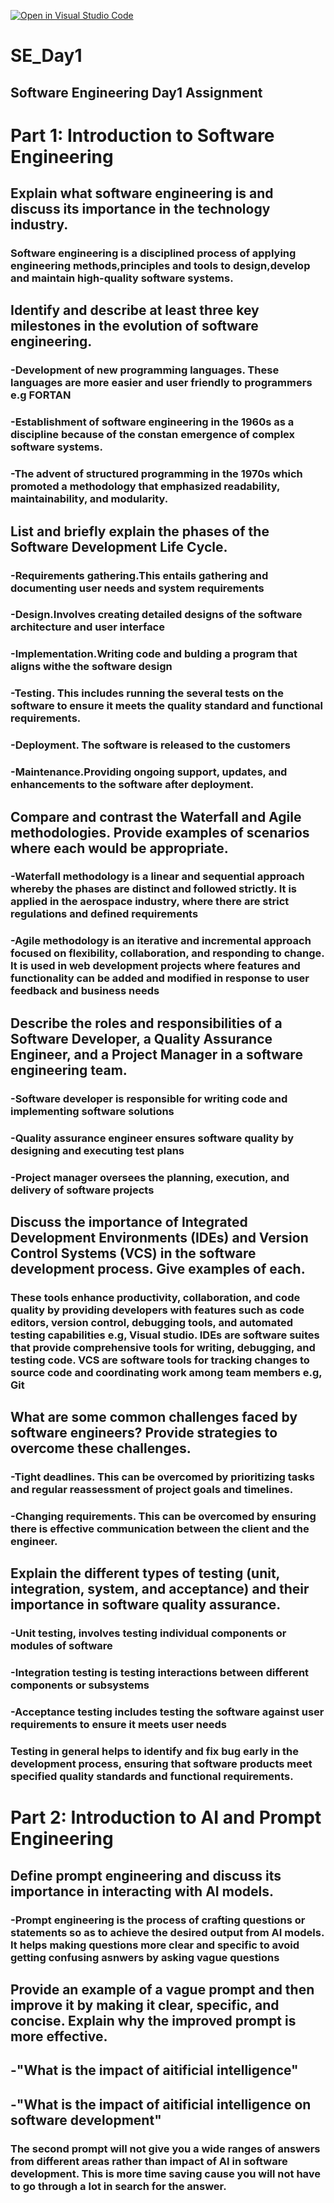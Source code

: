 [![Open in Visual Studio Code](https://classroom.github.com/assets/open-in-vscode-2e0aaae1b6195c2367325f4f02e2d04e9abb55f0b24a779b69b11b9e10269abc.svg)](https://classroom.github.com/online_ide?assignment_repo_id=15559908&assignment_repo_type=AssignmentRepo)
# SE_Day1
## Software Engineering Day1 Assignment

# Part 1: Introduction to Software Engineering

## Explain what software engineering is and discuss its importance in the technology industry.
### Software engineering is a disciplined process of applying engineering methods,principles and tools to design,develop and maintain high-quality software systems.

## Identify and describe at least three key milestones in the evolution of software engineering.
### -Development of new programming languages. These languages are more easier and user friendly to programmers e.g FORTAN
### -Establishment of software engineering in the 1960s as a discipline because of the constan emergence of complex software systems.
### -The advent of structured programming in the 1970s which promoted a methodology that emphasized readability, maintainability, and modularity.

## List and briefly explain the phases of the Software Development Life Cycle.
### -Requirements gathering.This entails gathering and documenting user needs and system requirements
### -Design.Involves creating detailed designs of the software architecture and user interface
### -Implementation.Writing code and bulding a program that aligns withe the software design
### -Testing. This includes running the several tests on the software to ensure it meets the quality standard and functional requirements.
### -Deployment. The software is released to the customers
### -Maintenance.Providing ongoing support, updates, and enhancements to the software after deployment.

## Compare and contrast the Waterfall and Agile methodologies. Provide examples of scenarios where each would be appropriate.
### -Waterfall methodology is a linear and sequential approach whereby the phases are distinct and followed strictly. It is applied in the aerospace industry, where there are strict regulations and defined requirements
### -Agile methodology is an iterative and incremental approach focused on flexibility, collaboration, and responding to change. It is used in web development projects where features and functionality can be added and modified in response to user feedback and business needs

## Describe the roles and responsibilities of a Software Developer, a Quality Assurance Engineer, and a Project Manager in a software engineering team.
### -Software developer is responsible for writing code and implementing software solutions
### -Quality assurance engineer ensures software quality by designing and executing test plans
### -Project manager oversees the planning, execution, and delivery of software projects

## Discuss the importance of Integrated Development Environments (IDEs) and Version Control Systems (VCS) in the software development process. Give examples of each.
### These tools enhance productivity, collaboration, and code quality by providing developers with features such as code editors, version control, debugging tools, and automated testing capabilities e.g, Visual studio. IDEs are software suites that provide comprehensive tools for writing, debugging, and testing code. VCS are software tools for tracking changes to source code and coordinating work among team members e.g, Git

## What are some common challenges faced by software engineers? Provide strategies to overcome these challenges.
### -Tight deadlines. This can be overcomed by prioritizing tasks and regular reassessment of project goals and timelines.
### -Changing requirements. This can be overcomed by ensuring there is effective communication between the client and the engineer.

## Explain the different types of testing (unit, integration, system, and acceptance) and their importance in software quality assurance.
### -Unit testing, involves testing individual components or modules of software
### -Integration testing is testing interactions between different components or subsystems
### -Acceptance testing includes testing the software against user requirements to ensure it meets user needs
### Testing in general helps to identify and fix bug early in the development process, ensuring that software products meet specified quality standards and functional requirements.

# Part 2: Introduction to AI and Prompt Engineering

## Define prompt engineering and discuss its importance in interacting with AI models.
### -Prompt engineering is the process of crafting questions or statements so as to achieve the desired output from AI models. It helps making questions more clear and specific to avoid getting confusing asnwers by asking vague questions

## Provide an example of a vague prompt and then improve it by making it clear, specific, and concise. Explain why the improved prompt is more effective.
## -"What is the impact of aitificial intelligence"
## -"What is the impact of aitificial intelligence on software development"
### The second prompt will not give you a wide ranges of answers from different areas rather than impact of AI in software development. This is more time saving cause you will not have to go through a lot in search for the answer. 

